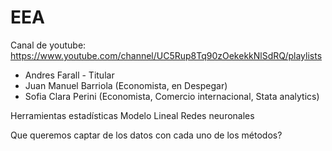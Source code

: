 # EEA

Canal de youtube: https://www.youtube.com/channel/UC5Rup8Tq90zOekekkNlSdRQ/playlists

* Andres Farall - Titular
* Juan Manuel Barriola (Economista, en Despegar)
* Sofia Clara Perini (Economista, Comercio internacional, Stata analytics)


Herramientas estadísticas
Modelo Lineal
Redes neuronales

Que queremos captar de los datos con cada uno de los métodos?

